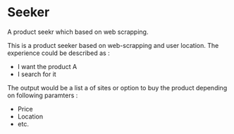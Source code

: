 # Seeker
A product seekr which based on web scrapping. 


This is a product seeker based on web-scrapping and user location. 
The experience could be described as : 
- I want the product A
- I search for it 

The output would be a list a of sites or option to buy the product depending on following paramters : 

- Price
- Location
- etc.
